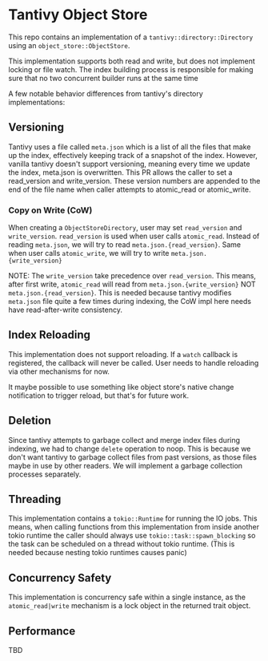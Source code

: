 # Tantivy Object Store
This repo contains an implementation of a `tantivy::directory::Directory` using an `object_store::ObjectStore`.

This implementation supports both read and write, but does not implement locking or file watch. The index building process is responsible for making sure that no two concurrent builder runs at the same time

A few notable behavior differences from tantivy's directory implementations:

## Versioning
Tantivy uses a file called `meta.json` which is a list of all the files that make up the index, effectively keeping track of a snapshot of the index. However, vanilla tantivy doesn't support versioning, meaning every time we update the index, meta.json is overwritten. This PR allows the caller to set a read_version and write_version. These version numbers are appended to the end of the file name when caller attempts to atomic_read or atomic_write.

### Copy on Write (CoW)
When creating a `ObjectStoreDirectory`, user may set `read_version` and `write_version`. `read_version` is used when user calls `atomic_read`. Instead of reading `meta.json`, we will try to read `meta.json.{read_version}`. Same when user calls `atomic_write`, we will try to write `meta.json.{write_version}`

NOTE: The `write_version` take precedence over `read_version`. This means, after first write, `atomic_read` will read from `meta.json.{write_version}` NOT `meta.json.{read_version}`. This is needed because tantivy modifies `meta.json` file quite a few times during indexing, the CoW impl here needs have read-after-write consistency.

## Index Reloading
This implementation does not support reloading. If a `watch` callback is registered, the callback will never be called. User needs to handle reloading via other mechanisms for now.

It maybe possible to use something like object store's native change notification to trigger reload, but that's for future work. 

## Deletion
Since tantivy attempts to garbage collect and merge index files during indexing, we had to change `delete` operation to noop. This is because we don't want tantivy to garbage collect files from past versions, as those files maybe in use by other readers. We will implement a garbage collection processes separately.

## Threading
This implementation contains a `tokio::Runtime` for running the IO jobs. This means, when calling functions from this implementation from inside another tokio runtime the caller should always use `tokio::task::spawn_blocking` so the task can be scheduled on a thread without tokio runtime. (This is needed because nesting tokio runtimes causes panic)

## Concurrency Safety
This implementation is concurrency safe within a single instance, as the `atomic_read|write` mechanism is a lock object in the returned trait object.

## Performance
TBD
